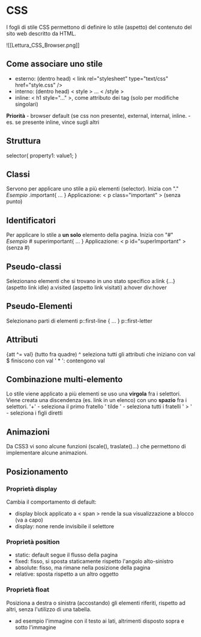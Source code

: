 # CSS
I fogli di stile CSS permettono di definire lo stile (aspetto) del contenuto del sito web descritto da HTML.

![[Lettura_CSS_Browser.png]]

## Come associare uno stile
- esterno: (dentro head) < link rel="stylesheet" type="text/css" href="style.css" />
- interno: (dentro head) < style > ... < /style >
- inline: < h1 style="..." >, come attributo dei tag (solo per modifiche singolari)

**Priorità**
	- browser default (se css non presente), external, internal, inline.
	- es. se presente inline, vince sugli altri

## Struttura
selector{
		property1: value1;
}

## Classi
Servono per applicare uno stile a più elementi (selector). Inizia con "."
*Esempio*
	.important{ ... }
	Applicazione: < p class="important" > (senza punto)

## Identificatori
Per applicare lo stile a **un solo** elemento della pagina. Inizia con "#"
*Esempio*
	# superimportant{ ... }
	Applicazione: < p id="superImportant" > (senza #)

## Pseudo-classi
Selezionano elementi che si trovano in uno stato specifico
a:link {...} (aspetto link idle)
a:visited (aspetto link visitati)
a:hover
div:hover

## Pseudo-Elementi
Selezionano parti di elementi
p::first-line { ... }
p::first-letter

## Attributi
{att ^= val} (tutto fra quadre)
^ seleziona tutti gli attributi che iniziano con val
$ finiscono con val
' * ': contengono val

## Combinazione multi-elemento
Lo stile viene applicato a più elementi se uso una **virgola** fra i selettori.
Viene creata una discendenza (es. link in un elenco) con uno **spazio** fra i selettori.
'+' - seleziona il primo fratello
' tilde ' - seleziona tutti i fratelli
' > ' - seleziona i figli diretti

## Animazioni
Da CSS3 vi sono alcune funzioni (scale(), traslate()...) che permettono di implementare alcune animazioni.

## Posizionamento
### Proprietà display
Cambia il comportamento di default:
- display block applicato a < span > rende la sua visualizzazione a blocco (va a capo)
- display: none rende invisibile il selettore

### Proprietà position
- static: default segue il flusso della pagina
- fixed: fisso, si sposta staticamente rispetto l'angolo alto-sinistro
- absolute: fisso, ma rimane nella posizione della pagina
- relative: sposta rispetto a un altro oggetto

### Proprietà float
Posiziona a destra o sinistra (accostando) gli elementi riferiti, rispetto ad altri, senza l'utilizzo di una tabella.
- ad esempio l'immagine con il testo ai lati, altrimenti disposto sopra e sotto l'immagine


